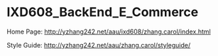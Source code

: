 # IXD608_BackEnd_E_Commerce
Home Page: http://yzhang242.net/aau/ixd608/zhang.carol/index.html

Style Guide: http://yzhang242.net/aau/zhang.carol/styleguide/

